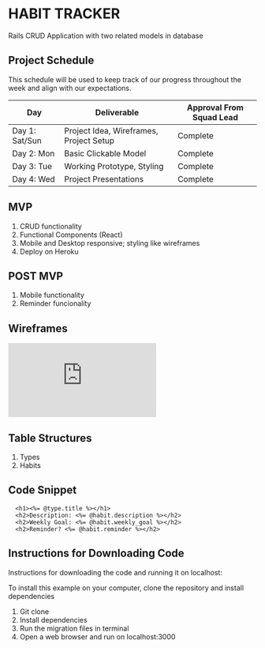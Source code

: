 # HABIT TRACKER
Rails CRUD Application with two related models in database

## Project Schedule

This schedule will be used to keep track of our progress throughout the week and align with our expectations.  

|  Day | Deliverable | Approval From Squad Lead |
|---|---| ---|
|Day 1: Sat/Sun| Project Idea, Wireframes, Project Setup| Complete |
|Day 2: Mon| Basic Clickable Model | Complete |
|Day 3: Tue| Working Prototype, Styling| Complete |
|Day 4: Wed| Project Presentations | Complete |

## MVP

1. CRUD functionality  
2. Functional Components (React)
3. Mobile and Desktop responsive; styling like wireframes
4. Deploy on Heroku

## POST MVP

1. Mobile functionality
2. Reminder funcionality

## Wireframes

![Wireframes](https://git.generalassemb.ly/ashleyamin/HABITTRACKER/blob/master/wireframes.pdf)

## Table Structures

1. Types
2. Habits

## Code Snippet
```
  <h1><%= @type.title %></h1>
  <h2>Description: <%= @habit.description %></h2>
  <h2>Weekly Goal: <%= @habit.weekly_goal %></h2>
  <h2>Reminder? <%= @habit.reminder %></h2>
```

## Instructions for Downloading Code
Instructions for downloading the code and running it on localhost:

To install this example on your computer, clone the repository and install dependencies
1. Git clone
2. Install dependencies
3. Run the migration files in terminal
4. Open a web browser and run on localhost:3000
